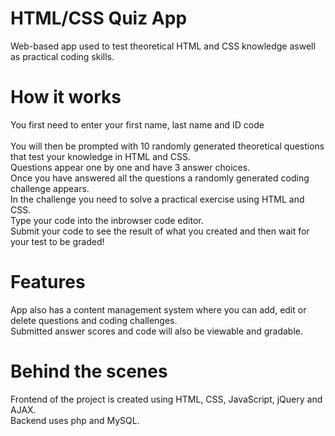 # HTML/CSS Quiz App

Web-based app used to test theoretical HTML and CSS knowledge aswell as practical coding skills.

# How it works

You first need to enter your first name, last name and ID code <br />
<br/>
You will then be prompted with 10 randomly generated theoretical questions that test your knowledge in HTML and CSS. <br />
Questions appear one by one and have 3 answer choices. <br />
Once you have answered all the questions a randomly generated coding challenge appears. <br/>
In the challenge you need to solve a practical exercise using HTML and CSS. <br/>
Type your code into the inbrowser code editor. <br/>
Submit your code to see the result of what you created and then wait for your test to be graded! <br/>

# Features

App also has a content management system where you can add, edit or delete questions and coding challenges.<br/>
Submitted answer scores and code will also be viewable and gradable.

# Behind the scenes

Frontend of the project is created using HTML, CSS, JavaScript, jQuery and AJAX. <br/>
Backend uses php and MySQL.
